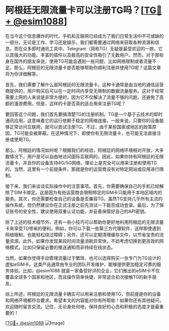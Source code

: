 # 阿根廷无限流量卡可以注册TG吗？[[TG💪+ @esim1088](https://t.me/s/esim1088)]

在当今这个信息爆炸的时代，手机和互联网已经成为了我们日常生活中不可或缺的一部分。无论是工作、学习还是娱乐，我们都需要通过网络来获取各种资源和信息。而在众多即时通讯工具中，Telegram（简称TG）无疑是最受欢迎的一款。它以其强大的功能、丰富的插件以及极高的安全性吸引了无数用户。然而，对于那些身在国外的朋友来说，使用TG可能会遇到一些问题，比如网络限制或者流量不足。那么，阿根廷的无限流量卡是否能够帮助你顺利注册并使用TG呢？这篇文章将为你详细解答。

首先，我们需要了解什么是阿根廷的无限流量卡。这种卡通常是由当地的通信运营商提供的，用户购买后可以在一定时间内享受无限制的数据流量服务。这对于经常需要上网的人来说是非常方便的，因为它不仅解决了流量不够的问题，还避免了高额的漫游费用。但是，这样的卡是否真的适合用来注册TG呢？

要回答这个问题，我们首先要搞清楚TG的注册机制。TG是一个基于云技术的即时通讯应用，这意味着它的运行依赖于稳定的网络连接。一般来说，只要你的设备能够正常访问互联网，就可以尝试注册TG。不过，由于某些国家或地区的政策原因，TG可能会被屏蔽。在这种情况下，即使你有无限流量卡，也可能无法直接注册或使用TG。

那么，阿根廷的情况如何呢？根据我们的经验，阿根廷的网络环境相对开放，大多数情况下，用户是可以自由地访问国际互联网的。因此，如果你持有阿根廷的无限流量卡，并且你的设备支持4G/5G网络，理论上是完全可以用来注册和使用TG的。当然，这里有一个前提条件，那就是你的运营商没有对特定网站或应用进行限制。

接下来，我们来谈谈实际操作中的注意事项。首先，你需要确保自己的手机已经解除了SIM卡绑定。这是因为有些运营商会限制特定的SIM卡只能用于本地区域内的服务。其次，你还需要检查自己的设备是否兼容TG。虽然TG支持几乎所有主流的操作系统，但仍然建议你在正式注册之前先测试一下能否成功登录。最后，为了保证账号的安全性，建议使用双重认证功能，并妥善保管好自己的API密钥。

除了上述的技术细节外，还有一些小技巧可以帮助你更好地利用阿根廷的无限流量卡来享受TG带来的便利。例如，你可以下载一些第三方代理软件，这样即使遇到网络限制，也能轻松绕过障碍；另外，还可以定期清理缓存文件，以节省宝贵的流量资源。此外，如果你发现某段时间流量消耗异常快，不妨考虑切换到更高效的网络模式，比如只保留必要的推送通知而非持续在线状态。

当然，如果你觉得手动管理流量过于繁琐，也可以选择购买一张专门为TG设计的虚拟eSIM卡。这类产品通常由专业的团队开发维护，能够提供更加稳定可靠的服务体验。比如，@esim1088 就是一家备受好评的企业，它们推出的eSIM卡不仅覆盖全球多个国家和地区，而且操作简单快捷，非常适合初次接触TG的新手朋友。

综上所述，阿根廷的无限流量卡确实可以用来注册和使用TG，但前提是你的设备和网络环境都符合要求。希望本文的内容能对你有所帮助！如果你还有其他疑问，欢迎随时留言交流。记住，无论身处何地，保持良好的心态和积极的态度才是最重要的！

[[TG💪+ @esim1088](https://t.me/s/esim1088) ![Image](https://i.postimg.cc/4NQfJmqS/Snipaste-2025-05-13-00-14-12.png)]